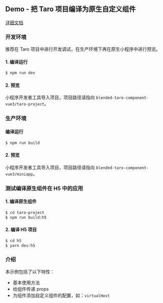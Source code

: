 ## Demo - 把 Taro 项目编译为原生自定义组件

[详细文档](https://docs.taro.zone/docs/taro-in-miniapp#%E6%8A%8A-taro-%E7%BB%84%E4%BB%B6%E7%BC%96%E8%AF%91%E4%B8%BA%E5%8E%9F%E7%94%9F%E8%87%AA%E5%AE%9A%E4%B9%89%E7%BB%84%E4%BB%B6)

### 开发环境

推荐在 Taro 项目中进行开发调试，在生产环境下再在原生小程序中进行预览。

#### 1. 编译运行

```bash
$ npm run dev
```

#### 2. 预览

小程序开发者工具导入项目，项目路径请指向 `blended-taro-component-vue3/taro-project`。

### 生产环境

#### 编译运行

```bash
$ npm run build
```

#### 2. 预览

小程序开发者工具导入项目，项目路径请指向 `blended-taro-component-vue3/miniapp`。

### 测试编译原生组件在 H5 中的应用
#### 1. 编译原生组件

```bash
$ cd taro-project
$ npm run build:h5
```

#### 2. 编译 H5 项目

```bash
$ cd h5
$ yarn dev:h5
```

### 介绍

本示例包括了以下特性：

- 基本使用方法
- 给组件传递 props
- 为组件添加自定义组件的配置，如：`virtualHost`
